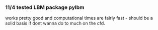 ### 11/4 tested LBM package pylbm

works pretty good and computational times are fairly fast - should be a solid basis if dont wanna do to much on the cfd.
